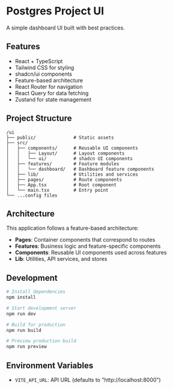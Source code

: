 # Postgres Project UI

A simple dashboard UI built with best practices.

## Features

- React + TypeScript
- Tailwind CSS for styling
- shadcn/ui components
- Feature-based architecture
- React Router for navigation
- React Query for data fetching
- Zustand for state management

## Project Structure

```
/ui
├── public/              # Static assets
├── src/
│   ├── components/      # Reusable UI components
│   │   ├── Layout/      # Layout components
│   │   └── ui/          # shadcn UI components
│   ├── features/        # Feature modules
│   │   └── dashboard/   # Dashboard feature components
│   ├── lib/             # Utilities and services
│   ├── pages/           # Route components
│   ├── App.tsx          # Root component
│   └── main.tsx         # Entry point
└── ...config files
```

## Architecture

This application follows a feature-based architecture:

- **Pages**: Container components that correspond to routes
- **Features**: Business logic and feature-specific components
- **Components**: Reusable UI components used across features
- **Lib**: Utilities, API services, and stores

## Development

```bash
# Install dependencies
npm install

# Start development server
npm run dev

# Build for production
npm run build

# Preview production build
npm run preview
```

## Environment Variables

- `VITE_API_URL`: API URL (defaults to "http://localhost:8000")
